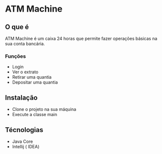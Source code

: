 
# ATM Machine


## O que é 

   ATM Machine é um caixa 24 horas que permite fazer operações básicas na sua conta bancária.
   
   ### Funções 
   
   - Login 
   - Ver o extrato
   - Retirar uma quantia
   - Depositar uma quantia
   
## Instalação

- Clone o projeto na sua máquina
- Execute a classe main

## Técnologias 

- Java Core
- Intellij ( IDEA)
